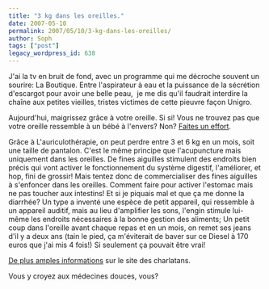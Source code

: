 ```yaml
---
title: "3 kg dans les oreilles."
date: 2007-05-10
permalink: 2007/05/10/3-kg-dans-les-oreilles/
author: Soph
tags: ["post"]
legacy_wordpress_id: 638
---
```


J'ai la tv en bruit de fond, avec un programme qui me décroche souvent un sourire: La Boutique. Entre l'aspirateur à eau et la puissance de la sécrétion d'escargot pour avoir une belle peau,  je me dis qu'il faudrait interdire la chaîne aux petites vieilles, tristes victimes de cette pieuvre façon Unigro.

Aujourd'hui, maigrissez grâce à votre oreille. Si si! Vous ne trouvez pas que votre oreille ressemble à un bébé à l'envers? Non? [Faites un effort](http://www.sedatelec.com/images/foetus.jpg).

<!-- excerpt -->

Grâce à L'auriculothérapie, on peut perdre entre 3 et 6 kg en un mois, soit une taille de pantalon. C'est le même principe que l'acupuncture mais uniquement dans les oreilles. De fines aiguilles stimulent des endroits bien précis qui vont activer le fonctionnement du système digestif, l'améliorer, et hop, fini de grossir! Mais tentez donc de commercialiser des fines aiguilles à s'enfoncer dans les oreilles. Comment faire pour activer l'estomac mais ne pas toucher aux intestins! Et si je piquais mal et que ça me donne la diarrhée? Un type a inventé une espèce de petit appareil, qui ressemble à un appareil auditif, mais au lieu d'amplifier les sons, l'engin stimule lui-même les endroits nécessaires à la bonne gestion des aliments; Un petit coup dans l'oreille avant chaque repas et en un mois, on remet ses jeans d'il y a deux ans (tain le pied, ça m'éviterait de baver sur ce Diesel à 170 euros que j'ai mis 4 fois!) Si seulement ça pouvait être vrai!

[De plus amples informations](http://www.charlatans.info/auriculotherapie.shtml) sur le site des charlatans.

Vous y croyez aux médecines douces, vous?
